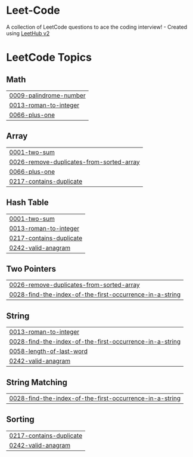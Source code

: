 # Leet-Code
A collection of LeetCode questions to ace the coding interview! - Created using [LeetHub v2](https://github.com/arunbhardwaj/LeetHub-2.0)

<!---LeetCode Topics Start-->
# LeetCode Topics
## Math
|  |
| ------- |
| [0009-palindrome-number](https://github.com/Vansh27189/Leet-Code/tree/master/0009-palindrome-number) |
| [0013-roman-to-integer](https://github.com/Vansh27189/Leet-Code/tree/master/0013-roman-to-integer) |
| [0066-plus-one](https://github.com/Vansh27189/Leet-Code/tree/master/0066-plus-one) |
## Array
|  |
| ------- |
| [0001-two-sum](https://github.com/Vansh27189/Leet-Code/tree/master/0001-two-sum) |
| [0026-remove-duplicates-from-sorted-array](https://github.com/Vansh27189/Leet-Code/tree/master/0026-remove-duplicates-from-sorted-array) |
| [0066-plus-one](https://github.com/Vansh27189/Leet-Code/tree/master/0066-plus-one) |
| [0217-contains-duplicate](https://github.com/Vansh27189/Leet-Code/tree/master/0217-contains-duplicate) |
## Hash Table
|  |
| ------- |
| [0001-two-sum](https://github.com/Vansh27189/Leet-Code/tree/master/0001-two-sum) |
| [0013-roman-to-integer](https://github.com/Vansh27189/Leet-Code/tree/master/0013-roman-to-integer) |
| [0217-contains-duplicate](https://github.com/Vansh27189/Leet-Code/tree/master/0217-contains-duplicate) |
| [0242-valid-anagram](https://github.com/Vansh27189/Leet-Code/tree/master/0242-valid-anagram) |
## Two Pointers
|  |
| ------- |
| [0026-remove-duplicates-from-sorted-array](https://github.com/Vansh27189/Leet-Code/tree/master/0026-remove-duplicates-from-sorted-array) |
| [0028-find-the-index-of-the-first-occurrence-in-a-string](https://github.com/Vansh27189/Leet-Code/tree/master/0028-find-the-index-of-the-first-occurrence-in-a-string) |
## String
|  |
| ------- |
| [0013-roman-to-integer](https://github.com/Vansh27189/Leet-Code/tree/master/0013-roman-to-integer) |
| [0028-find-the-index-of-the-first-occurrence-in-a-string](https://github.com/Vansh27189/Leet-Code/tree/master/0028-find-the-index-of-the-first-occurrence-in-a-string) |
| [0058-length-of-last-word](https://github.com/Vansh27189/Leet-Code/tree/master/0058-length-of-last-word) |
| [0242-valid-anagram](https://github.com/Vansh27189/Leet-Code/tree/master/0242-valid-anagram) |
## String Matching
|  |
| ------- |
| [0028-find-the-index-of-the-first-occurrence-in-a-string](https://github.com/Vansh27189/Leet-Code/tree/master/0028-find-the-index-of-the-first-occurrence-in-a-string) |
## Sorting
|  |
| ------- |
| [0217-contains-duplicate](https://github.com/Vansh27189/Leet-Code/tree/master/0217-contains-duplicate) |
| [0242-valid-anagram](https://github.com/Vansh27189/Leet-Code/tree/master/0242-valid-anagram) |
<!---LeetCode Topics End-->
